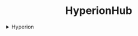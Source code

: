 <h1 align="center">
   HyperionHub        
</h1>

 <details closed>
      <summary>Hyperion</summary>
      <br>
      well first we need to clone the repo 
 </br>
      <code>
         git clone https://github.com/elliothegamer2/HyperionHub </br>
         cd HyperionHub
      </code>
      </details>
